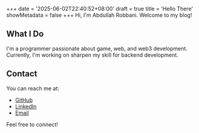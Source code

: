 +++
date = '2025-06-02T22:40:52+08:00'
draft = true
title = 'Hello There'
showMetadata = false
+++
Hi, I'm Abdullah Robbani. Welcome to my blog!

## What I Do

I'm a programmer passionate about game, web, and web3 development. Currently, I'm working on sharpen my skill for backend development.

## Contact

You can reach me at:
- [GitHub](https://github.com/babanini95)
- [LinkedIn](https://linkedin.com/in/arobbani)
- [Email](mailto:arobbanii5@gmail.com)

Feel free to connect!
